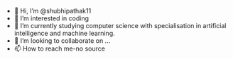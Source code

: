 - 👋 Hi, I’m @shubhipathak11
- 👀 I’m interested in coding
- 🌱 I’m currently studying computer science with specialisation in artificial intelligence and machine learning.
- 💞️ I’m looking to collaborate on ...
- 📫 How to reach me-no source

<!---
shubhipathak11/shubhipathak11 is a ✨ special ✨ repository because its `README.md` (this file) appears on your GitHub profile.
You can click the Preview link to take a look at your changes.
--->
